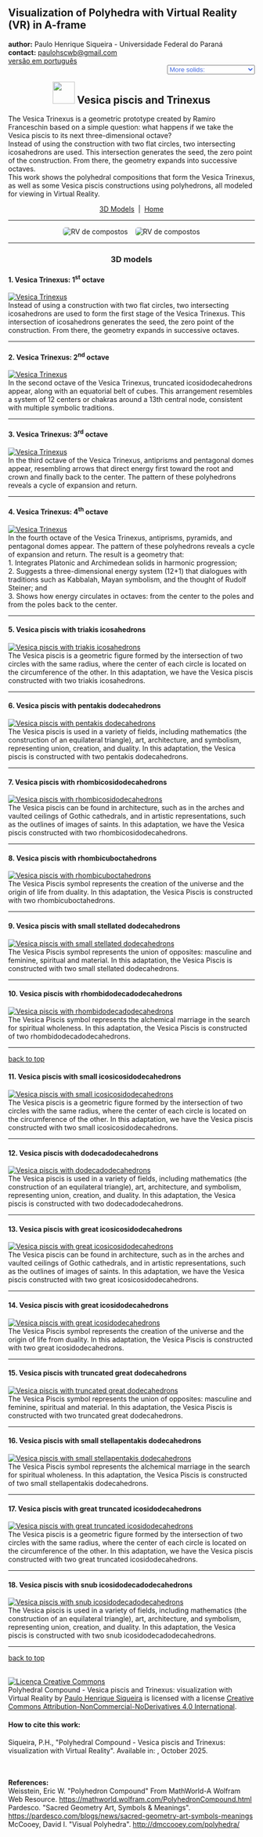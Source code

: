<link rel="stylesheet" href="../scripts/style.css">
<meta charset="utf-8">
<script type="text/javascript" src="https://cdn.mathjax.org/mathjax/latest/MathJax.js?config=TeX-MML-AM_HTMLorMML"></script>
<link rel="icon" type="image/png" href="vr/salas/imagens/icone.png">
<h2>Visualization of Polyhedra with Virtual Reality (VR) in A-frame</h2>
 <b>author:</b> Paulo Henrique Siqueira - Universidade Federal do Paraná
 <br><b>contact:</b> <a href="#">paulohscwb@gmail.com</a>
 <br><a href="https://paulohscwb.github.io/polycompound/vesica/pt-br/">versão em português</a>
 <form style="margin: 0 auto; float:right; text-align:right; width:100%; margin-bottom:15px;">
	<select id="url" onchange="urlHandler(this.value)" style="color:royalblue;">
		<option disabled selected value>More solids:</option>
		<option value="../compounds1/">Tetrahedra family</option>
		<option value="../compounds2/">Cube family</option>
		<option value="../tetrahedra/">Tetrahedra packings</option>
		<option disabled value="../vesica/">Vesica piscis and Trinexus</option>
		<!--<option value="../compounds3/">Octahedra family</option>
		<option value="../compounds4/">Dodecahedra and icosahedra family 1</option>
		<option value="../compounds5/">Dodecahedra and icosahedra family 2</option>
		<option value="../compounds6/">Compounds of dual polyhedra</option>
		<option value="../compounds7/">Compounds of two polyhedra</option>-->
	</select>
</form>
<script>
function urlHandler(value) {                               
    window.location.assign(`${value}`);
}
</script>

<p id="p1"></p>
  <h2 align="center"><img src="vr/salas/imagens/icone.png" style="margin-bottom:-10px" width="45"> Vesica piscis and Trinexus</h2>
The Vesica Trinexus is a geometric prototype created by Ramiro Franceschin based on a simple question: what happens if we take the Vesica piscis to its next three-dimensional octave?
<br>Instead of using the construction with two flat circles, two intersecting icosahedrons are used. This intersection generates the seed, the zero point of the construction. From there, the geometry expands into successive octaves.
<br>This work shows the polyhedral compositions that form the Vesica Trinexus, as well as some Vesica piscis constructions using polyhedrons, all modeled for viewing in Virtual Reality.
<p align="center"><a href="#m3d">3D Models</a><span>&nbsp;&nbsp;|&nbsp;&nbsp;</span><a href="../">Home</a></p>
<hr>
 <p align="center"><img src="vr/salas/videos/compound1.gif" style="max-width: 45%; border-radius:5px; margin-right:15px" loading="lazy" alt="RV de compostos"/><img src="vr/salas/videos/compound2.gif" style="max-width: 45%; border-radius:5px;" loading="lazy" alt="RV de compostos"/></p>
<hr>
<h3 id="m3d" align="center">3D models</h3>
<!--<iframe width="560" height="315" style="max-width:100%" src="https://www.youtube.com/embed/videoseries?list=PLy0I_lGW8HxUBFOD4zwVl2mMkGU-phDxF" title="YouTube video player" frameborder="0" allow="accelerometer; autoplay; clipboard-write; encrypted-media; gyroscope; picture-in-picture; web-share" allowfullscreen></iframe>-->
<h4>1. Vesica Trinexus: 1<sup>st</sup> octave</h4>
<a href="vr/trinexus1.htm" target="_blank" title="3D model" class="fotoA"><img src="ar/0A.png" class="foto" alt="Vesica Trinexus"></a>
 <br>Instead of using a construction with two flat circles, two intersecting icosahedrons are used to form the first stage of the Vesica Trinexus. This intersection of icosahedrons generates the seed, the zero point of the construction. From there, the geometry expands in successive octaves.
 <br>
<hr>
<h4>2. Vesica Trinexus: 2<sup>nd</sup> octave</h4>
<a href="vr/trinexus2.htm" target="_blank" title="3D model" class="fotoA"><img src="ar/1A.png" class="foto" alt="Vesica Trinexus"></a>
 <br>In the second octave of the Vesica Trinexus, truncated icosidodecahedrons appear, along with an equatorial belt of cubes. This arrangement resembles a system of 12 centers or chakras around a 13th central node, consistent with multiple symbolic traditions.
 <br>
<hr>
<h4>3. Vesica Trinexus: 3<sup>rd</sup> octave</h4>
<a href="vr/trinexus3.htm" target="_blank" title="3D model" class="fotoA"><img src="ar/2A.png" class="foto" alt="Vesica Trinexus"></a>
 <br>In the third octave of the Vesica Trinexus, antiprisms and pentagonal domes appear, resembling arrows that direct energy first toward the root and crown and finally back to the center. The pattern of these polyhedrons reveals a cycle of expansion and return.
 <br>
<hr>
<h4>4. Vesica Trinexus: 4<sup>th</sup> octave</h4>
<a href="vr/trinexus4.htm" target="_blank" title="3D model" class="fotoA"><img src="ar/3A.png" class="foto" alt="Vesica Trinexus"></a>
 <br>In the fourth octave of the Vesica Trinexus, antiprisms, pyramids, and pentagonal domes appear. The pattern of these polyhedrons reveals a cycle of expansion and return. The result is a geometry that:
<br>1. Integrates Platonic and Archimedean solids in harmonic progression;
<br>2. Suggests a three-dimensional energy system (12+1) that dialogues with traditions such as Kabbalah, Mayan symbolism, and the thought of Rudolf Steiner; and
<br>3. Shows how energy circulates in octaves: from the center to the poles and from the poles back to the center.
 <br>
<hr>
<h4>5. Vesica piscis with triakis icosahedrons</h4>
<a href="vr/vesica1.htm" target="_blank" title="3D model" class="fotoA"><img src="ar/4A.png" class="foto" alt="Vesica piscis with triakis icosahedrons"></a>
 <br>The Vesica piscis is a geometric figure formed by the intersection of two circles with the same radius, where the center of each circle is located on the circumference of the other. In this adaptation, we have the Vesica piscis constructed with two triakis icosahedrons.
 <br>
<hr>
<h4>6. Vesica piscis with pentakis dodecahedrons</h4>
<a href="vr/vesica2.htm" target="_blank" title="3D model" class="fotoA"><img src="ar/5A.png" class="foto" alt="Vesica piscis with pentakis dodecahedrons"></a>
 <br>The Vesica piscis is used in a variety of fields, including mathematics (the construction of an equilateral triangle), art, architecture, and symbolism, representing union, creation, and duality. In this adaptation, the Vesica piscis is constructed with two pentakis dodecahedrons.
 <br>
<hr>
<h4>7. Vesica piscis with rhombicosidodecahedrons</h4>
<a href="vr/vesica3.htm" target="_blank" title="3D model" class="fotoA"><img src="ar/6A.png" class="foto" alt="Vesica piscis with rhombicosidodecahedrons"></a>
 <br>The Vesica piscis can be found in architecture, such as in the arches and vaulted ceilings of Gothic cathedrals, and in artistic representations, such as the outlines of images of saints. In this adaptation, we have the Vesica piscis constructed with two rhombicosidodecahedrons.
 <br>
<hr>
<h4>8. Vesica piscis with rhombicuboctahedrons</h4>
<a href="vr/vesica4.htm" target="_blank" title="3D model" class="fotoA"><img src="ar/7A.png" class="foto" alt="Vesica piscis with rhombicuboctahedrons"></a>
 <br>The Vesica Piscis symbol represents the creation of the universe and the origin of life from duality. In this adaptation, the Vesica Piscis is constructed with two rhombicuboctahedrons.
 <br>
<hr>
<h4>9. Vesica piscis with small stellated dodecahedrons</h4>
<a href="vr/vesica5.htm" target="_blank" title="3D model" class="fotoA"><img src="ar/8A.png" class="foto" alt="Vesica piscis with small stellated dodecahedrons"></a>
 <br>The Vesica Piscis symbol represents the union of opposites: masculine and feminine, spiritual and material. In this adaptation, the Vesica Piscis is constructed with two small stellated dodecahedrons.
 <br>
<hr>
<h4>10. Vesica piscis with rhombidodecadodecahedrons</h4>
<a href="vr/vesica6.htm" target="_blank" title="3D model" class="fotoA"><img src="ar/9A.png" class="foto" alt="Vesica piscis with rhombidodecadodecahedrons"></a>
 <br>The Vesica Piscis symbol represents the alchemical marriage in the search for spiritual wholeness. In this adaptation, the Vesica Piscis is constructed of two rhombidodecadodecahedrons.
 <br>
<hr>
<p class="topop"><a href="#p1" class="topo">back to top</a></p>
<h4>11. Vesica piscis with small icosicosidodecahedrons</h4>
<a href="vr/vesica7.htm" target="_blank" title="3D model" class="fotoA"><img src="ar/10A.png" class="foto" alt="Vesica piscis with small icosicosidodecahedrons"></a>
 <br>The Vesica piscis is a geometric figure formed by the intersection of two circles with the same radius, where the center of each circle is located on the circumference of the other. In this adaptation, we have the Vesica piscis constructed with two small icosicosidodecahedrons.
 <br>
<hr>
<h4>12. Vesica piscis with dodecadodecahedrons</h4>
<a href="vr/vesica8.htm" target="_blank" title="3D model" class="fotoA"><img src="ar/11A.png" class="foto" alt="Vesica piscis with dodecadodecahedrons"></a>
 <br>The Vesica piscis is used in a variety of fields, including mathematics (the construction of an equilateral triangle), art, architecture, and symbolism, representing union, creation, and duality. In this adaptation, the Vesica piscis is constructed with two dodecadodecahedrons.
 <br>
<hr>
<h4>13. Vesica piscis with great icosicosidodecahedrons</h4>
<a href="vr/vesica9.htm" target="_blank" title="3D model" class="fotoA"><img src="ar/12A.png" class="foto" alt="Vesica piscis with great icosicosidodecahedrons"></a>
 <br>The Vesica piscis can be found in architecture, such as in the arches and vaulted ceilings of Gothic cathedrals, and in artistic representations, such as the outlines of images of saints. In this adaptation, we have the Vesica piscis constructed with two great icosicosidodecahedrons.
 <br>
<hr>
<h4>14. Vesica piscis with great icosidodecahedrons</h4>
<a href="vr/vesica10.htm" target="_blank" title="3D model" class="fotoA"><img src="ar/13A.png" class="foto" alt="Vesica piscis with great icosidodecahedrons"></a>
 <br>The Vesica Piscis symbol represents the creation of the universe and the origin of life from duality. In this adaptation, the Vesica Piscis is constructed with two great icosidodecahedrons.
 <br>
<hr>
<h4>15. Vesica piscis with truncated great dodecahedrons</h4>
<a href="vr/vesica11.htm" target="_blank" title="3D model" class="fotoA"><img src="ar/14A.png" class="foto" alt="Vesica piscis with truncated great dodecahedrons"></a>
 <br>The Vesica Piscis symbol represents the union of opposites: masculine and feminine, spiritual and material. In this adaptation, the Vesica Piscis is constructed with two truncated great dodecahedrons.
 <br>
<hr>
 <h4>16. Vesica piscis with small stellapentakis dodecahedrons</h4>
<a href="vr/vesica12.htm" target="_blank" title="3D model" class="fotoA"><img src="ar/15A.png" class="foto" alt="Vesica piscis with small stellapentakis dodecahedrons"></a>
 <br>The Vesica Piscis symbol represents the alchemical marriage in the search for spiritual wholeness. In this adaptation, the Vesica Piscis is constructed of two small stellapentakis dodecahedrons.
 <br>
<hr>
<h4>17. Vesica piscis with great truncated icosidodecahedrons</h4>
<a href="vr/vesica13.htm" target="_blank" title="3D model" class="fotoA"><img src="ar/16A.png" class="foto" alt="Vesica piscis with great truncated icosidodecahedrons"></a>
 <br>The Vesica piscis is a geometric figure formed by the intersection of two circles with the same radius, where the center of each circle is located on the circumference of the other. In this adaptation, we have the Vesica piscis constructed with two great truncated icosidodecahedrons.
 <br>
<hr>
<h4>18. Vesica piscis with snub icosidodecadodecahedrons</h4>
<a href="vr/vesica14.htm" target="_blank" title="3D model" class="fotoA"><img src="ar/17A.png" class="foto" alt="Vesica piscis with snub icosidodecadodecahedrons"></a>
 <br>The Vesica piscis is used in a variety of fields, including mathematics (the construction of an equilateral triangle), art, architecture, and symbolism, representing union, creation, and duality. In this adaptation, the Vesica piscis is constructed with two snub icosidodecadodecahedrons.
 <br>
<hr>
<p class="topop"><a href="#p1" class="topo">back to top</a></p>

<br><a rel="license" href="http://creativecommons.org/licenses/by-nc-nd/4.0/"><img alt="Licença Creative Commons" style="border-width:0" src="https://i.creativecommons.org/l/by-nc-nd/4.0/88x31.png" loading="lazy"/></a><br /><span xmlns:dct="http://purl.org/dc/terms/" property="dct:title">Polyhedral Compound - Vesica piscis and Trinexus: visualization with Virtual Reality</span> by <a xmlns:cc="http://creativecommons.org/ns#" href="https://paulohscwb.github.io/polycompound/vesica/" property="cc:attributionName" rel="cc:attributionURL">Paulo Henrique Siqueira</a> is licensed with a license <a rel="license" href="http://creativecommons.org/licenses/by-nc-nd/4.0/">Creative Commons Attribution-NonCommercial-NoDerivatives 4.0 International</a>.

<h4>How to cite this work:</h4> 
<p>Siqueira, P.H., "Polyhedral Compound - Vesica piscis and Trinexus: visualization with Virtual Reality". Available in: <https://paulohscwb.github.io/polycompound/vesica/>, October 2025.</p>
<!--<a target="_blank" href="https://doi.org/10.5281/zenodo.14502405"><img src="https://zenodo.org/badge/DOI/10.5281/zenodo.14502405.svg" alt="DOI"></a>-->
<br><br><b>References:</b>
<br>Weisstein, Eric W. "Polyhedron Compound" From MathWorld-A Wolfram Web Resource. <a href="https://mathworld.wolfram.com/ArchimedeanDual.html" target="_blank">https://mathworld.wolfram.com/PolyhedronCompound.html</a>
<br>Pardesco. "Sacred Geometry Art, Symbols & Meanings". <a href="https://pardesco.com/blogs/news/sacred-geometry-art-symbols-meanings" target="_blank">https://pardesco.com/blogs/news/sacred-geometry-art-symbols-meanings</a>
<br>McCooey, David I. "Visual Polyhedra". <a href="http://dmccooey.com/polyhedra/" target="_blank">http://dmccooey.com/polyhedra/</a>

